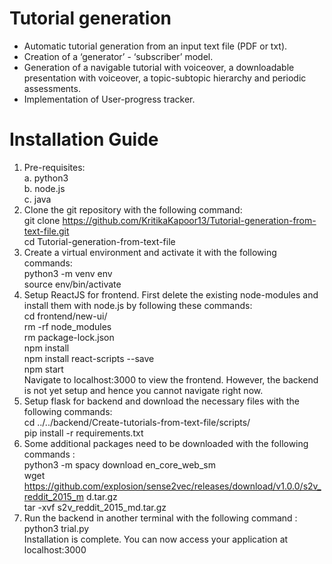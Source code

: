 # Tutorial generation
* Automatic tutorial generation from an input text file (PDF or txt).
* Creation of a ‘generator’ - ‘subscriber’ model.
* Generation of a navigable tutorial with voiceover, a downloadable presentation with voiceover, a topic-subtopic hierarchy and periodic assessments.
* Implementation of User-progress tracker.
# Installation Guide
 1. Pre-requisites:\
  a. python3\
  b. node.js\
  c. java
 2. Clone the git repository with the following command:\
  git clone https://github.com/KritikaKapoor13/Tutorial-generation-from-text-file.git \
  cd Tutorial-generation-from-text-file
 3. Create a virtual environment and activate it with the following commands:\
  python3 -m venv env\
  source env/bin/activate
 4. Setup ReactJS for frontend. First delete the existing node-modules and install them
 with node.js by following these commands:\
  cd frontend/new-ui/\
  rm -rf node_modules\
  rm package-lock.json\
  npm install\
  npm install react-scripts --save\
  npm start\
 Navigate to localhost:3000 to view the frontend. However, the backend is not yet
 setup and hence you cannot navigate right now.
 5. Setup flask for backend and download the necessary files with the following
 commands:\
  cd ../../backend/Create-tutorials-from-text-file/scripts/\
  pip install -r requirements.txt
 6. Some additional packages need to be downloaded with the following commands :\
  python3 -m spacy download en_core_web_sm\
  wget
  https://github.com/explosion/sense2vec/releases/download/v1.0.0/s2v_reddit_2015_m
  d.tar.gz\
  tar -xvf s2v_reddit_2015_md.tar.gz
 7. Run the backend in another terminal with the following command :\
  python3 trial.py\
  Installation is complete. You can now access your application at localhost:3000
